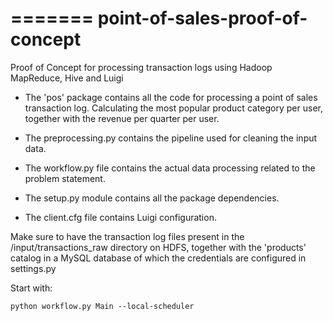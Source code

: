 =======
point-of-sales-proof-of-concept
===============================

Proof of Concept for processing transaction logs using Hadoop MapReduce, Hive and Luigi

- The 'pos' package contains all the code for processing a point of sales transaction log. Calculating the most popular product category per user, together with the revenue per quarter per user.

- The preprocessing.py contains the pipeline used for cleaning the input data.

- The workflow.py file contains the actual data processing related to the problem statement.

- The setup.py module contains all the package dependencies.

- The client.cfg file contains Luigi configuration.

Make sure to have the transaction log files present in the /input/transactions_raw directory on HDFS, together with the 'products' catalog in a MySQL database of which the credentials are configured in settings.py


Start with:
```
python workflow.py Main --local-scheduler
```
